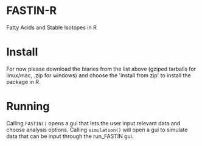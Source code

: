 FASTIN-R
========

Fatty Acids and Stable Isotopes in R

Install
=======

For now please download the biaries from the list above (gziped tarballs for linux/mac, .zip for windows) and choose the 'install from zip' to install the package in R.

Running
===========

Calling ```FASTIN()``` opens a gui that lets the user input relevant data and choose analysis options. Calling ```simulation()``` will open a gui to simulate data that can be input through the run_FASTIN gui.
